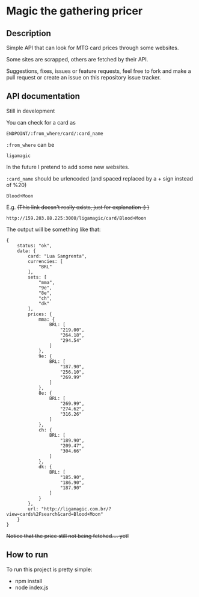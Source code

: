 # Magic the gathering pricer
## Description
Simple API that can look for MTG card prices through some websites.

Some sites are scrapped, others are fetched by their API.

Suggestions, fixes, issues or feature requests, feel free to fork and make a pull request or create an issue on this repository issue tracker.

## API documentation
Still in development

You can check for a card as
```
ENDPOINT/:from_where/card/:card_name
```

```:from_where``` can be
```
ligamagic
```
In the future I pretend to add some new websites.

```:card_name``` should be urlencoded (and spaced replaced by a + sign instead of %20)
```
Blood+Moon
```

E.g. ~~(This link doesn't really exists, just for explanation :) )~~
```
http://159.203.88.225:3000/ligamagic/card/Blood+Moon
```

The output will be something like that:
```
{
    status: "ok",
    data: {
        card: "Lua Sangrenta",
        currencies: [
            "BRL"
        ],
        sets: [
            "mma",
            "9e",
            "8e",
            "ch",
            "dk"
        ],
        prices: {
            mma: {
                BRL: [
                    "219.00",
                    "264.18",
                    "294.54"
                ]
            },
            9e: {
                BRL: [
                    "187.90",
                    "256.10",
                    "269.99"
                ]
            },
            8e: {
                BRL: [
                    "269.99",
                    "274.62",
                    "316.26"
                ]
            },
            ch: {
                BRL: [
                    "189.90",
                    "209.47",
                    "304.66"
                ]
            },
            dk: {
                BRL: [
                    "185.90",
                    "186.90",
                    "187.90"
                ]
            }
        },
        url: "http://ligamagic.com.br/?view=cards%2Fsearch&card=Blood+Moon"
    }
}
```

~~Notice that the price still not being fetched.... yet!~~

## How to run
To run this project is pretty simple:
- npm install
- node index.js

